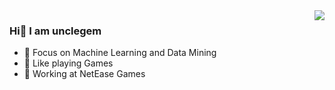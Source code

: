 <img align="right" src="https://github-readme-stats.vercel.app/api?username=unclegem&show_icons=true&icon_color=CE1D2D&text_color=718096&bg_color=ffffff&hide_title=true" />

### Hi👋 I am unclegem

- :orange_book:  Focus on Machine Learning and Data Mining
- :ram:  Like playing Games
- :hammer:  Working at NetEase Games

